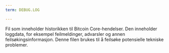 ```yaml
---
term: DEBUG.LOG

---
```

Fil som inneholder historikken til Bitcoin Core-hendelser. Den inneholder loggdata, for eksempel feilmeldinger, advarsler og annen feilsøkingsinformasjon. Denne filen brukes til å feilsøke potensielle tekniske problemer.
